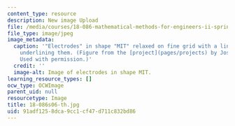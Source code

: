 ```yaml
---
content_type: resource
description: New image Upload
file: /media/courses/18-086-mathematical-methods-for-engineers-ii-spring-2006/91adf1258dca9cc1cf47d711c832bd86_18-086s06-th.jpg
file_type: image/jpeg
image_metadata:
  caption: '"Electrodes" in shape "MIT" relaxed on fine grid with a line of charge
    underlining them. (Figure from the [project](pages/projects) by Joseph Kovac.
    Used with permission.)'
  credit: ''
  image-alt: Image of electrodes in shape MIT.
learning_resource_types: []
ocw_type: OCWImage
parent_uid: null
resourcetype: Image
title: 18-086s06-th.jpg
uid: 91adf125-8dca-9cc1-cf47-d711c832bd86
---
```

